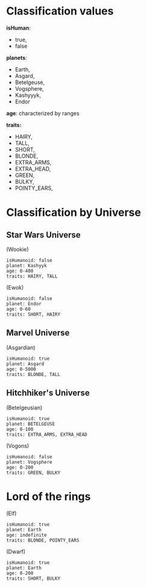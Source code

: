 # Classification values

**isHuman**:
- true,
- false

**planets**:
- Earth,
- Asgard,
- Betelgeuse,
- Vogsphere,
- Kashyyyk,
- Endor

**age**: characterized by ranges

**traits:**
- HAIRY,
- TALL,
- SHORT,
- BLONDE,
- EXTRA_ARMS,
- EXTRA_HEAD,
- GREEN,
- BULKY,
- POINTY_EARS,

# Classification by Universe

## Star Wars Universe
(Wookie)

```
isHumanoid: false
planet: Kashyyk
age: 0-400
traits: HAIRY, TALL
```

(Ewok)

```
isHumanoid: false
planet: Endor
age: 0-60
traits: SHORT, HAIRY
```

## Marvel Universe
(Asgardian)

```
isHumanoid: true
planet: Asgard
age: 0-5000
traits: BLONDE, TALL
```

## Hitchhiker's Universe

(Betelgeusian)
```
isHumanoid: true
planet: BETELGEUSE
age: 0-100
traits: EXTRA_ARMS, EXTRA_HEAD
```

(Vogons)
```
isHumanoid: false
planet: Vogsphere
age: 0-200
traits: GREEN, BULKY
```

# Lord of the rings

(Elf)
```
isHumanoid: true
planet: Earth
age: indefinite
traits: BLONDE, POINTY_EARS
```

(Dwarf)
```
isHumanoid: true
planet: Earth
age: 0-200
traits: SHORT, BULKY
```

